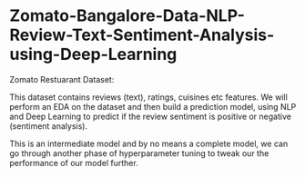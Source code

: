# Zomato-Bangalore-Data-NLP-Review-Text-Sentiment-Analysis-using-Deep-Learning


Zomato Restuarant Dataset:

This dataset contains reviews (text), ratings, cuisines etc features. We will perform an EDA on the dataset and then build a prediction model, using NLP and Deep Learning to predict if the review sentiment is positive or negative (sentiment analysis).

This is an intermediate model and by no means a complete model, we can go through another phase of hyperparameter tuning to tweak our the performance of our model further. 
